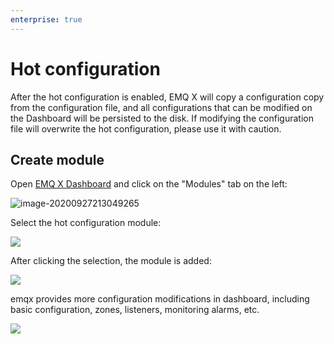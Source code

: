 ```yaml
---
enterprise: true
---
```

# Hot configuration

After the hot configuration is enabled, EMQ X will copy a configuration copy from the configuration file, and all configurations that can be modified on the Dashboard will be persisted to the disk.
If modifying the configuration file will overwrite the hot configuration, please use it with caution.

## Create module

Open [EMQ X Dashboard](http://127.0.0.1:18083/#/modules) and click on the "Modules" tab on the left:

![image-20200927213049265](./assets/modules.png)

Select the hot configuration module:

![](./assets/hot_confs1.png)


After clicking the selection, the module is added:

![](./assets/hot_confs2.png)

emqx provides more configuration modifications in dashboard, including basic configuration, zones, listeners, monitoring alarms, etc.

![](./assets/hot_confs3.png)